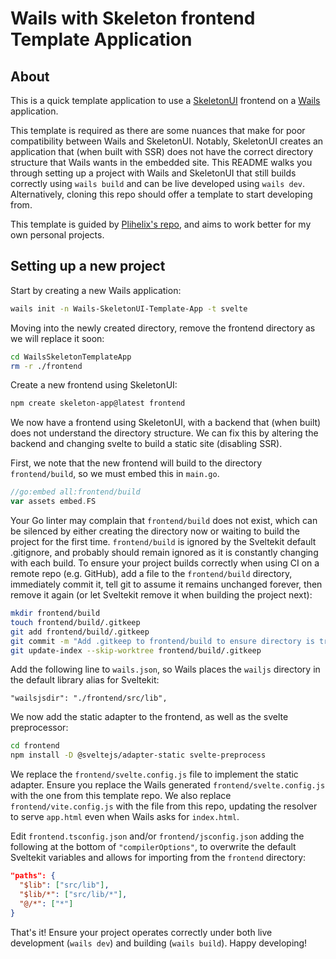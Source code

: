 # Wails with Skeleton frontend Template Application

## About

This is a quick template application to use a [SkeletonUI](https://www.skeleton.dev/) frontend on a [Wails](https://wails.io/) application. 

This template is required as there are some nuances that make for poor compatibility between Wails and SkeletonUI. Notably, SkeletonUI creates an application that (when built with SSR) does not have the correct directory structure that Wails wants in the embedded site. This README walks you through setting up a project with Wails and SkeletonUI that still builds correctly using `wails build` and can be live developed using `wails dev`. Alternatively, cloning this repo should offer a template to start developing from.

This template is guided by [Plihelix's repo](https://github.com/plihelix/wails-template-sveltekit), and aims to work better for my own personal projects.

## Setting up a new project

Start by creating a new Wails application:

```bash
wails init -n Wails-SkeletonUI-Template-App -t svelte
```

Moving into the  newly created directory, remove the frontend directory as we will replace it soon:

```bash
cd WailsSkeletonTemplateApp
rm -r ./frontend
```

Create a new frontend using SkeletonUI:

```bash
npm create skeleton-app@latest frontend
```

We now have a frontend using SkeletonUI, with a backend that (when built) does not understand the directory structure. We can fix this by altering the backend and changing svelte to build a static site (disabling SSR). 

First, we note that the new frontend will build to the directory `frontend/build`, so we must embed this in `main.go`.

```go
//go:embed all:frontend/build
var assets embed.FS
```

Your Go linter may complain that `frontend/build` does not exist, which can be silenced by either creating the directory now or waiting to build the project for the first time. `frontend/build` is ignored by the Sveltekit default .gitignore, and probably should remain ignored as it is constantly changing with each build. To ensure your project builds correctly when using CI on a remote repo (e.g. GitHub), add a file to the `frontend/build` directory, immediately commit it, tell git to assume it remains unchanged forever, then remove it again (or let Sveltekit remove it when building the project next):

```bash
mkdir frontend/build
touch frontend/build/.gitkeep
git add frontend/build/.gitkeep
git commit -m "Add .gitkeep to frontend/build to ensure directory is tracked"
git update-index --skip-worktree frontend/build/.gitkeep
```

Add the following line to `wails.json`, so Wails places the `wailjs` directory in the default library alias for Sveltekit:

```
"wailsjsdir": "./frontend/src/lib",
```

We now add the static adapter to the frontend, as well as the svelte preprocessor:

```bash
cd frontend
npm install -D @sveltejs/adapter-static svelte-preprocess
```

We replace the `frontend/svelte.config.js` file to implement the static adapter. Ensure you replace the Wails generated `frontend/svelte.config.js` with the one from this template repo. We also replace `frontend/vite.config.js` with the file from this repo, updating the resolver to serve `app.html` even when Wails asks for `index.html`.

Edit `frontend.tsconfig.json` and/or `frontend/jsconfig.json` adding the following at the bottom of `"compilerOptions"`, to overwrite the default Sveltekit variables and allows for importing from the `frontend` directory:

```json
"paths": {
  "$lib": ["src/lib"],
  "$lib/*": ["src/lib/*"],
  "@/*": ["*"]
}
```

That's it! Ensure your project operates correctly under both live development (`wails dev`) and building (`wails build`). Happy developing!